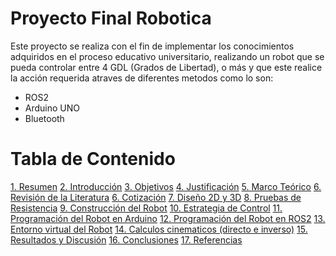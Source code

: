 # Proyecto Final Robotica
Este proyecto se realiza con el fin de implementar los conocimientos adquiridos en el proceso educativo universitario, realizando un robot que se pueda controlar entre 4 GDL (Grados de Libertad), o más y que este realice la acción requerida atraves de diferentes metodos como lo son:
- ROS2
- Arduino UNO
- Bluetooth

# Tabla de Contenido
[1. Resumen](#resumen)
[2. Introducción](#introducción)
[3. Objetivos](#objetivos)
[4. Justificación](#justificación)
[5. Marco Teórico](#marco-teórico)
[6. Revisión de la Literatura](#revisión-de-la-literatura)
[6. Cotización](#cotización)
[7. Diseño 2D y 3D](#diseño-2D-y-3D)
[8. Pruebas de Resistencia](#pruebas-de-resistencia)
[9. Construcción del Robot](#construcción-del-robot)
[10. Estrategia de Control](#estrategia-de-control)
[11. Programación del Robot en Arduino](#porgramación-del-robot-en-arduino)
[12. Programación del Robot en ROS2](#programación-del-robot-en-ros2)
[13. Entorno virtual del Robot](#entorno-virtual-del-robot)
[14. Calculos cinematicos (directo e inverso)](#calculos-cinematicos-directos-e-inversos)
[15. Resultados y Discusión](#resultados-y-discusión)
[16. Conclusiones](#conclusiones)
[17. Referencias](#referencias)



